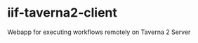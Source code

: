 iif-taverna2-client
===================

Webapp for executing workflows remotely on Taverna 2 Server
